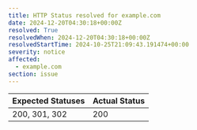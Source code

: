```yaml
---
title: HTTP Status resolved for example.com
date: 2024-12-20T04:30:18+00:00Z
resolved: True
resolvedWhen: 2024-12-20T04:30:18+00:00Z
resolvedStartTime: 2024-10-25T21:09:43.191474+00:00
severity: notice
affected:
  - example.com
section: issue
---
```


| Expected Statuses | Actual Status  |
|-------------------|----------------|
| 200, 301, 302 | 200 |
